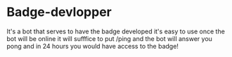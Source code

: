 # Badge-devlopper
It's a bot that serves to have the badge developed it's easy to use once the bot will be online it will sufffice to put /ping and the bot will answer you pong and in 24 hours you would have access to the badge!
